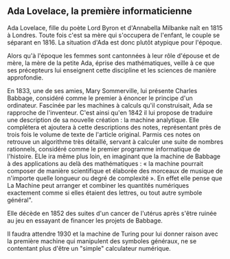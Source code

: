 ## Ada Lovelace, la première informaticienne


Ada Lovelace, fille du poète Lord Byron et d'Annabella Milbanke naît en 1815 à Londres.
Toute fois c'est sa mère qui s'occupera de l'enfant, le couple se séparant en 1816. La situation d'Ada est donc plutôt atypique pour l'époque.

Alors qu'à l'époque les femmes sont cantonnées à leur rôle d'épouse et de mère,
la mère de la petite Ada, éprise des mathématiques, veille à ce que ses précepteurs lui enseignent cette discipline et les sciences 
de manière approfondie.

En 1833, une de ses amies, Mary Sommerville, lui présente Charles Babbage, considéré  comme le premier à énoncer le principe d'un ordinateur.
Fascinée par les machines à calculs qu'il construisait, Ada se rapproche de l'inventeur. C'est ainsi qu'en 1842 il lui propose de traduire 
une description de sa nouvelle création : la machine analytique.  Elle complétera et ajoutera à cette descriptions des notes,
représentant près de trois fois le volume de texte de l'article original. Parmis ces notes on retrouve un algorithme très détaillé,
servant à calculer une suite de nombres rationnels, considéré comme le premier programme informatique de l'histoire. ELle ira même plus loin,
en imaginant que la machine de Babbage à des applications au delà des mathématiques : « la machine pourrait composer de manière scientifique 
et élaborée des morceaux de musique de n'importe quelle longueur ou degré de complexité ». En effet elle pense que La Machine peut arranger 
et combiner les quantités numériques exactement comme si elles étaient des lettres, ou tout autre symbole général".

Elle décède en 1852 des suites d'un cancer de l'utérus après s'être ruinée au jeu en essayant de financer les projets de Babbage.

Il faudra attendre 1930 et la machine de Turing pour lui donner raison avec la première machine qui manipulent des symboles généraux,
ne se contentant plus d'être un "simple" calculateur numérique.



